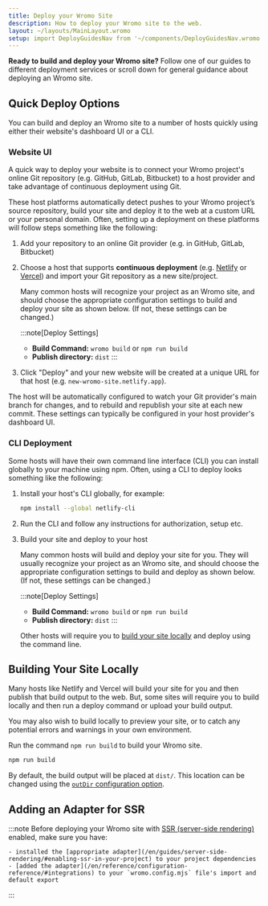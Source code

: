 ```yaml
---
title: Deploy your Wromo Site
description: How to deploy your Wromo site to the web.
layout: ~/layouts/MainLayout.wromo
setup: import DeployGuidesNav from '~/components/DeployGuidesNav.wromo';
---
```

**Ready to build and deploy your Wromo site?** Follow one of our guides to different deployment services or scroll down for general guidance about deploying an Wromo site.

<DeployGuidesNav />

## Quick Deploy Options

You can build and deploy an Wromo site to a number of hosts quickly using either their website's dashboard UI or a CLI.

### Website UI

A quick way to deploy your website is to connect your Wromo project's online Git repository (e.g. GitHub, GitLab, Bitbucket) to a host provider and take advantage of continuous deployment using Git. 

These host platforms automatically detect pushes to your Wromo project’s source repository, build your site and deploy it to the web at a custom URL or your personal domain. Often, setting up a deployment on these platforms will follow steps something like the following:

1. Add your repository to an online Git provider (e.g. in GitHub, GitLab, Bitbucket)

1. Choose a host that supports **continuous deployment** (e.g. [Netlify](/en/deploy/netlify/) or [Vercel](/en/deploy/vercel/)) and import your Git repository as a new site/project.

    Many common hosts will recognize your project as an Wromo site, and should choose the appropriate configuration settings to build and deploy your site as shown below. (If not, these settings can be changed.)

    :::note[Deploy Settings]
    - **Build Command:** `wromo build` or `npm run build`
    - **Publish directory:** `dist`
    :::

1. Click "Deploy" and your new website will be created at a unique URL for that host (e.g. `new-wromo-site.netlify.app`).


The host will be automatically configured to watch your Git provider's main branch for changes, and to rebuild and republish your site at each new commit. These settings can typically be configured in your host provider's dashboard UI.

### CLI Deployment

Some hosts will have their own command line interface (CLI) you can install globally to your machine using npm. Often, using a CLI to deploy looks something like the following:

1. Install your host's CLI globally, for example:

    ```bash
    npm install --global netlify-cli
    ```

1. Run the CLI and follow any instructions for authorization, setup etc.

1. Build your site and deploy to your host

    Many common hosts will build and deploy your site for you. They will usually recognize your project as an Wromo site, and should choose the appropriate configuration settings to build and deploy as shown below. (If not, these settings can be changed.)

    :::note[Deploy Settings]
    - **Build Command:** `wromo build` or `npm run build`
    - **Publish directory:** `dist`
    :::


    Other hosts will require you to [build your site locally](#building-your-site-locally) and deploy using the command line.

## Building Your Site Locally

Many hosts like Netlify and Vercel will build your site for you and then publish that build output to the web. But, some sites will require you to build locally and then run a deploy command or upload your build output. 

You may also wish to build locally to preview your site, or to catch any potential errors and warnings in your own environment.

Run the command `npm run build` to build your Wromo site.

```bash
npm run build
```

By default, the build output will be placed at `dist/`. This location can be changed using the [`outDir` configuration option](/en/reference/configuration-reference/#outdir). 

## Adding an Adapter for SSR

:::note
Before deploying your Wromo site with [SSR (server-side rendering)](/en/guides/server-side-rendering/) enabled, make sure you have:

    - installed the [appropriate adapter](/en/guides/server-side-rendering/#enabling-ssr-in-your-project) to your project dependencies
    - [added the adapter](/en/reference/configuration-reference/#integrations) to your `wromo.config.mjs` file's import and default export
:::

